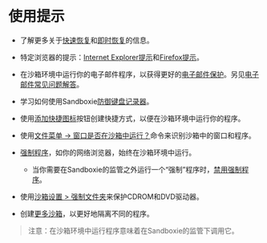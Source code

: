 # 使用提示

* 了解更多关于[快速恢复](QuickRecovery.md)和[即时恢复](ImmediateRecovery.md)的信息。

* 特定浏览器的提示：[Internet Explorer提示](InternetExplorerTips.md)和[Firefox提示](FirefoxTips.md)。

* 在沙箱环境中运行你的电子邮件程序，以获得更好的[电子邮件保护](EmailProtection.md)。另见[电子邮件常见问题解答](FAQEmail.md)。

* 学习如何使用Sandboxie[防御键盘记录器](DetectingKeyLoggers.md#defending-against-key-logger)。

* 使用[添加快捷图标](ConfigureMenu.md#windows-shell-integration)按钮创建快捷方式，以便在沙箱环境中运行你的程序。

* 使用[文件菜单 -> 窗口是否在沙箱中运行？](FileMenu.md#is-window-sandboxed)命令来识别沙箱中的窗口和程序。

* [强制程序](ProgramStartSettings.md#forced-programs)，如你的网络浏览器，始终在沙箱环境中运行。

  * 当你需要在Sandboxie的监管之外运行一个“强制”程序时，[禁用强制程序](FileMenu.md#disable-forced-programs)。

* 使用[沙箱设置 > 强制文件夹](ProgramStartSettings.md#forced-folders)来保护CDROM和DVD驱动器。

* 创建[更多沙箱](SandboxMenu.md#create-new-sandbox)，以更好地隔离不同的程序。

> 注意：在沙箱环境中运行程序意味着在Sandboxie的监管下调用它。
